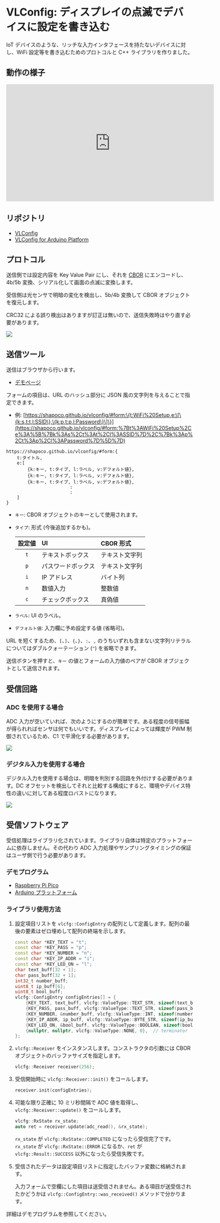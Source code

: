 # VLConfig: ディスプレイの点滅でデバイスに設定を書き込む

IoT デバイスのような、リッチな入力インタフェースを持たないデバイスに対し、WiFi 設定等を書き込むためのプロトコルと C++ ライブラリを作りました。

## 動作の様子

<iframe width="560" height="315" src="https://www.youtube.com/embed/GITFharvHWY?si=IT4DUiYEcTCEbnF4" title="YouTube video player" frameborder="0" allow="accelerometer; autoplay; clipboard-write; encrypted-media; gyroscope; picture-in-picture; web-share" referrerpolicy="strict-origin-when-cross-origin" allowfullscreen></iframe>

## リポジトリ

- [VLConfig](https://github.com/shapoco/vlconfig)
- [VLConfig for Arduino Platform](https://github.com/shapoco/vlconfig-arduino)

## プロトコル

送信側では設定内容を Key Value Pair にし、それを [CBOR](https://www.rfc-editor.org/rfc/rfc8949) にエンコードし、4b/5b 変換、シリアル化して画面の点滅に変換します。

受信側は光センサで明暗の変化を検出し、5b/4b 変換して CBOR オブジェクトを復元します。

CRC32 による誤り検出はありますが訂正は無いので、送信失敗時はやり直す必要があります。

![](./protocol_stack.svg)

## 送信ツール

送信はブラウザから行います。

- [デモページ](https://shapoco.github.io/vlconfig/#demo)

フォームの項目は、URL のハッシュ部分に JSON 風の文字列を与えることで指定できます。

- 例: [https://shapoco.github.io/vlconfig/#form:\{t:WiFi%20Setup,e:\[\{k:s,t:t,l:SSID\},\{k:p,t:p,l:Password\}\]\}](https://shapoco.github.io/vlconfig/#form:%7Bt%3AWiFi%20Setup%2Ce%3A%5B%7Bk%3As%2Ct%3At%2Cl%3ASSID%7D%2C%7Bk%3Ap%2Ct%3Ap%2Cl%3APassword%7D%5D%7D)

```
https://shapoco.github.io/vlconfig/#form:{
    t:タイトル,
    e:[
        {k:キー, t:タイプ, l:ラベル, v:デフォルト値},
        {k:キー, t:タイプ, l:ラベル, v:デフォルト値},
        {k:キー, t:タイプ, l:ラベル, v:デフォルト値},
                        :
                        :
    ]
}
```

- `キー`: CBOR オブジェクトのキーとして使用されます。
- `タイプ`: 形式 (今後追加するかも)。

    |設定値|UI|CBOR 形式|
    |:--:|:--|:--|
    |`t`|テキストボックス|テキスト文字列|
    |`p`|パスワードボックス|テキスト文字列|
    |`i`|IP アドレス|バイト列|
    |`n`|数値入力|整数値|
    |`c`|チェックボックス|真偽値|

- `ラベル`: UI のラベル。
- `デフォルト値`: 入力欄に予め設定する値 (省略可)。

URL を短くするため、`[`、`]`、`{`、`}`、`:`、`,` のうちいずれも含まない文字列リテラルについてはダブルクォーテーション (`"`) を省略できます。

送信ボタンを押すと、`キー` の値とフォームの入力値のペアが CBOR オブジェクトとして送信されます。

## 受信回路

### ADC を使用する場合

ADC 入力が空いていれば、次のようにするのが簡単です。ある程度の信号振幅が得られればセンサは何でもいいです。ディスプレイによっては輝度が PWM 制御されているため、C1 で平滑化する必要があります。

![](./schematic_input_with_adc.svg)

### デジタル入力を使用する場合

デジタル入力を使用する場合は、明暗を判別する回路を外付けする必要があります。DC オフセットを検出してそれと比較する構成にすると、環境やデバイス特性の違いに対してある程度ロバストになります。

![](./schematic_input_with_gpio.svg)

## 受信ソフトウェア

受信処理はライブラリ化されています。ライブラリ自体は特定のプラットフォームに依存しません。その代わり ADC 入力処理やサンプリングタイミングの保証はユーザ側で行う必要があります。

### デモプログラム

- [Raspberry Pi Pico](https://github.com/shapoco/vlconfig/tree/main/cpp/example/pico)
- [Arduino プラットフォーム](https://github.com/shapoco/vlconfig-arduino)

### ライブラリ使用方法

1. 設定項目リストを `vlcfg::ConfigEntry` の配列として定義します。配列の最後の要素はゼロ埋めして配列の終端を示します。

    ```c++
    const char *KEY_TEXT = "t";
    const char *KEY_PASS = "p";
    const char *KEY_NUMBER = "n";
    const char *KEY_IP_ADDR = "i";
    const char *KEY_LED_ON = "l";
    char text_buff[32 + 1];
    char pass_buff[32 + 1];
    int32_t number_buff;
    uint8_t ip_buff[6];
    uint8_t bool_buff;
    vlcfg::ConfigEntry configEntries[] = {
        {KEY_TEXT, text_buff, vlcfg::ValueType::TEXT_STR, sizeof(text_buff)},
        {KEY_PASS, pass_buff, vlcfg::ValueType::TEXT_STR, sizeof(pass_buff)},
        {KEY_NUMBER, &number_buff, vlcfg::ValueType::INT, sizeof(number_buff)},
        {KEY_IP_ADDR, ip_buff, vlcfg::ValueType::BYTE_STR, sizeof(ip_buff)},
        {KEY_LED_ON, &bool_buff, vlcfg::ValueType::BOOLEAN, sizeof(bool_buff)},
        {nullptr, nullptr, vlcfg::ValueType::NONE, 0},  // terminator
    };
    ```

2. `vlcfg::Receiver` をインスタンスします。コンストラクタの引数には CBOR オブジェクトのバッファサイズを指定します。

    ```c++
    vlcfg::Receiver receiver(256);
    ```

3. 受信開始時に `vlcfg::Receiver::init()` をコールします。

    ```c++
    receiver.init(configEntries);
    ```

4. 可能な限り正確に 10 ミリ秒間隔で ADC 値を取得し、`vlcfg::Receiver::update()` をコールします。

    ```c++
    vlcfg::RxState rx_state;
    auto ret = receiver.update(adc_read(), &rx_state);
    ```

    `rx_state` が `vlcfg::RxState::COMPLETED` になったら受信完了です。`rx_state` が `vlcfg::RxState::ERROR` になるか、`ret` が `vlcfg::Result::SUCCESS` 以外になったら受信失敗です。

5. 受信されたデータは設定項目リストに指定したバッファ変数に格納されます。

    入力フォームで空欄にした項目は送受信されません。ある項目が送受信されたかどうかは `vlcfg::ConfigEntry::was_received()` メソッドで分かります。

詳細はデモプログラムを参照してください。
